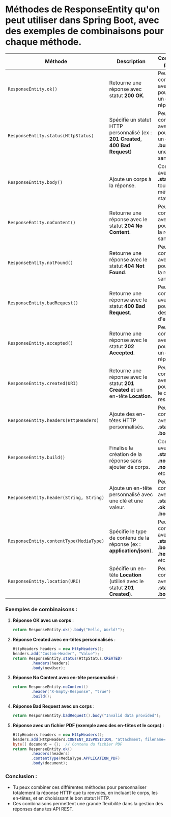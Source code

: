 # Méthodes de **ResponseEntity** qu'on peut utiliser dans Spring Boot, avec des exemples de combinaisons pour chaque méthode.

| **Méthode**                               | **Description**                                                                 | **Combinaison possible**                                                   | **Exemple de code**                                                                                                                                   |
|-------------------------------------------|---------------------------------------------------------------------------------|---------------------------------------------------------------------------|-----------------------------------------------------------------------------------------------------------------------------------------------------|
| `ResponseEntity.ok()`                     | Retourne une réponse avec statut **200 OK**.                                    | Peut être combinée avec **.body()** pour ajouter un corps à la réponse.    | `ResponseEntity.ok(user);` <br> `ResponseEntity.ok().body(user);`                                                                                     |
| `ResponseEntity.status(HttpStatus)`       | Spécifie un statut HTTP personnalisé (ex : **201 Created**, **400 Bad Request**)| Peut être combinée avec **.body()** pour ajouter un corps ou **.build()** pour une réponse sans corps. | `ResponseEntity.status(HttpStatus.CREATED).body(newUser);` <br> `ResponseEntity.status(HttpStatus.NOT_FOUND).build();`                                 |
| `ResponseEntity.body()`                   | Ajoute un corps à la réponse.                                                   | Combinée avec **.ok()**, **.status()** ou toute autre méthode statique.    | `ResponseEntity.ok().body("Hello World!");` <br> `ResponseEntity.status(HttpStatus.CREATED).body(savedEntity);`                                       |
| `ResponseEntity.noContent()`              | Retourne une réponse avec le statut **204 No Content**.                         | Peut être combinée avec **.build()** pour finaliser la réponse sans corps. | `ResponseEntity.noContent().build();`                                                                                                                |
| `ResponseEntity.notFound()`               | Retourne une réponse avec le statut **404 Not Found**.                          | Peut être combinée avec **.build()** pour finaliser la réponse sans corps. | `ResponseEntity.notFound().build();`                                                                                                                 |
| `ResponseEntity.badRequest()`             | Retourne une réponse avec le statut **400 Bad Request**.                        | Peut être combinée avec **.body()** pour inclure des détails d'erreur.     | `ResponseEntity.badRequest().body("Invalid request");`                                                                                               |
| `ResponseEntity.accepted()`               | Retourne une réponse avec le statut **202 Accepted**.                           | Peut être combinée avec **.body()** pour ajouter un corps à la réponse.    | `ResponseEntity.accepted().body("Request accepted for processing");`                                                                                  |
| `ResponseEntity.created(URI)`             | Retourne une réponse avec le statut **201 Created** et un en-tête **Location**. | Peut être combinée avec **.body()** pour ajouter le corps de la ressource. | `ResponseEntity.created(locationURI).body(newResource);`                                                                                              |
| `ResponseEntity.headers(HttpHeaders)`     | Ajoute des en-têtes HTTP personnalisés.                                         | Peut être combinée avec **.ok()**, **.status()**, **.body()**, etc.        | `ResponseEntity.ok().headers(customHeaders).body(data);`                                                                                              |
| `ResponseEntity.build()`                  | Finalise la création de la réponse sans ajouter de corps.                       | Combinée avec **.status()**, **.noContent()**, **.notFound()**, etc.       | `ResponseEntity.noContent().build();` <br> `ResponseEntity.status(HttpStatus.NOT_FOUND).build();`                                                     |
| `ResponseEntity.header(String, String)`   | Ajoute un en-tête personnalisé avec une clé et une valeur.                      | Peut être combinée avec **.status()**, **.ok()**, **.body()**, etc.        | `ResponseEntity.ok().header("Custom-Header", "value").body(data);`                                                                                    |
| `ResponseEntity.contentType(MediaType)`   | Spécifie le type de contenu de la réponse (ex : **application/json**).          | Peut être combinée avec **.status()**, **.body()**, **.headers()**, etc.   | `ResponseEntity.ok().contentType(MediaType.APPLICATION_JSON).body(data);`                                                                             |
| `ResponseEntity.location(URI)`            | Spécifie un en-tête **Location** (utilisé avec le statut **201 Created**).      | Peut être combinée avec **.status()** et **.body()**.                      | `ResponseEntity.created(locationURI).body(newResource);`                                                                                              |

### Exemples de combinaisons :

1. **Réponse OK avec un corps** :
   ```java
   return ResponseEntity.ok().body("Hello, World!");
   ```

2. **Réponse Created avec en-têtes personnalisés** :
   ```java
   HttpHeaders headers = new HttpHeaders();
   headers.add("Custom-Header", "Value");
   return ResponseEntity.status(HttpStatus.CREATED)
           .headers(headers)
           .body(newUser);
   ```

3. **Réponse No Content avec en-tête personnalisé** :
   ```java
   return ResponseEntity.noContent()
           .header("X-Empty-Response", "true")
           .build();
   ```

4. **Réponse Bad Request avec un corps** :
   ```java
   return ResponseEntity.badRequest().body("Invalid data provided");
   ```

5. **Réponse avec un fichier PDF (exemple avec des en-têtes et le corps)** :
   ```java
   HttpHeaders headers = new HttpHeaders();
   headers.add(HttpHeaders.CONTENT_DISPOSITION, "attachment; filename=document.pdf");
   byte[] document = {};  // Contenu du fichier PDF
   return ResponseEntity.ok()
           .headers(headers)
           .contentType(MediaType.APPLICATION_PDF)
           .body(document);
   ```

### Conclusion :
- Tu peux combiner ces différentes méthodes pour personnaliser totalement la réponse HTTP que tu renvoies, en incluant le corps, les en-têtes, et en choisissant le bon statut HTTP. 
- Ces combinaisons permettent une grande flexibilité dans la gestion des réponses dans tes API REST.
